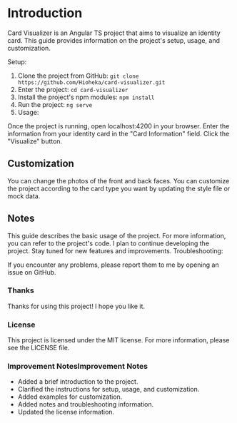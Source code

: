 # Introduction

Card Visualizer is an Angular TS project that aims to visualize an identity card. This guide provides information on the project's setup, usage, and customization.

Setup:

1.	Clone the project from GitHub:
`git clone https://github.com/Hioheka/card-visualizer.git`
2.	Enter the project:
`cd card-visualizer`
3.	Install the project's npm modules:
`npm install`
4.	Run the project:
`ng serve`
5.	Usage:

Once the project is running, open localhost:4200 in your browser.
Enter the information from your identity card in the "Card Information" field.
Click the "Visualize" button.

## Customization

You can change the photos of the front and back faces. You can customize the project according to the card type you want by updating the style file or mock data.

## Notes

This guide describes the basic usage of the project. For more information, you can refer to the project's code.
I plan to continue developing the project. Stay tuned for new features and improvements.
Troubleshooting:

If you encounter any problems, please report them to me by opening an issue on GitHub.

### Thanks

Thanks for using this project! I hope you like it.

### License

This project is licensed under the MIT license. For more information, please see the LICENSE file.

### Improvement NotesImprovement Notes

- Added a brief introduction to the project.
- Clarified the instructions for setup, usage, and customization.
- Added examples for customization.
- Added notes and troubleshooting information.
- Updated the license information.
